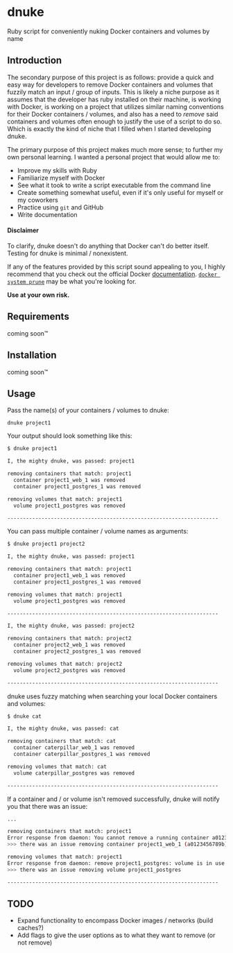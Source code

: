 # dnuke
Ruby script for conveniently nuking Docker containers and volumes by name

## Introduction
The secondary purpose of this project is as follows: provide a quick and easy way for developers to remove Docker containers and volumes that fuzzily match an input / group of inputs. This is likely a niche purpose as it assumes that the developer has ruby installed on their machine, is working with Docker, is working on a project that utilizes similar naming conventions for their Docker containers / volumes, and also has a need to *remove* said containers and volumes often enough to justify the use of a script to do so. Which is exactly the kind of niche that I filled when I started developing dnuke.

The primary purpose of this project makes much more sense; to further my own personal learning. I wanted a personal project that would allow me to:
- Improve my skills with Ruby
- Familiarize myself with Docker
- See what it took to write a script executable from the command line
- Create something somewhat useful, even if it's only useful for myself or my coworkers
- Practice using `git` and GitHub
- Write documentation

#### Disclaimer
To clarify, dnuke doesn't do anything that Docker can't do better itself. Testing for dnuke is minimal / nonexistent.

If any of the features provided by this script sound appealing to you, I highly recommend that you check out the official Docker [documentation](https://docs.docker.com). [`docker system prune`](https://docs.docker.com/engine/reference/commandline/system_prune/) may be what you're looking for.

**Use at your own risk.**

## Requirements
coming soon&trade;

## Installation
coming soon&trade;

## Usage
Pass the name(s) of your containers / volumes to dnuke:

`dnuke project1`

Your output should look something like this:

```bash
$ dnuke project1

I, the mighty dnuke, was passed: project1

removing containers that match: project1
  container project1_web_1 was removed
  container project1_postgres_1 was removed

removing volumes that match: project1
  volume project1_postgres was removed

--------------------------------------------------------------------
```

You can pass multiple container / volume names as arguments:

```bash
$ dnuke project1 project2

I, the mighty dnuke, was passed: project1

removing containers that match: project1
  container project1_web_1 was removed
  container project1_postgres_1 was removed

removing volumes that match: project1
  volume project1_postgres was removed

--------------------------------------------------------------------

I, the mighty dnuke, was passed: project2

removing containers that match: project2
  container project2_web_1 was removed
  container project2_postgres_1 was removed

removing volumes that match: project2
  volume project2_postgres was removed

--------------------------------------------------------------------
```

dnuke uses fuzzy matching when searching your local Docker containers and volumes:

```bash
$ dnuke cat

I, the mighty dnuke, was passed: cat

removing containers that match: cat
  container caterpillar_web_1 was removed
  container caterpillar_postgres_1 was removed

removing volumes that match: cat
  volume caterpillar_postgres was removed

--------------------------------------------------------------------
```

If a container and / or volume isn't removed successfully, dnuke will notify you that there was an issue:

```bash
...

removing containers that match: project1
Error response from daemon: You cannot remove a running container a0123456789ba0123456789ba0123456789ba0123456789ba0123456789ba012. Stop the container before attempting removal or force remove
>>> there was an issue removing container project1_web_1 (a0123456789b)

removing volumes that match: project1
Error response from daemon: remove project1_postgres: volume is in use - [a0123456789ba0123456789ba0123456789ba0123456789ba0123456789ba012]
>>> there was an issue removing volume project1_postgres

--------------------------------------------------------------------
```

## TODO
- Expand functionality to encompass Docker images / networks (build caches?)
- Add flags to give the user options as to what they want to remove (or not remove)
